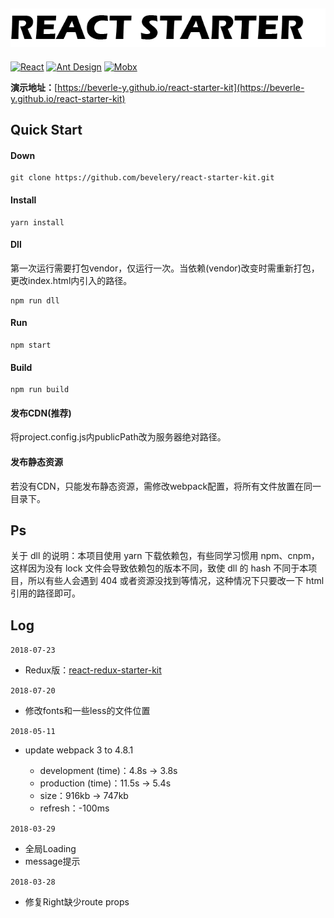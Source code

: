 ![react-starter-kit](./logo.png)
---------------------------------------------------------------
[![React](https://img.shields.io/badge/react-^16.2.0-brightgreen.svg?style=flat-square)](https://github.com/facebook/react)
[![Ant Design](https://img.shields.io/badge/ant--design-^3.0.3-yellowgreen.svg?style=flat-square)](https://github.com/ant-design/ant-design)
[![Mobx](https://img.shields.io/badge/mobx-^4.1.0-orange.svg?style=flat-square)](https://github.com/mobxjs/mobx)

**演示地址：**[https://beverle-y.github.io/react-starter-kit](https://beverle-y.github.io/react-starter-kit)

## Quick Start
#### Down
~~~
git clone https://github.com/bevelery/react-starter-kit.git
~~~

#### Install
~~~
yarn install
~~~

#### Dll
第一次运行需要打包vendor，仅运行一次。当依赖(vendor)改变时需重新打包，更改index.html内引入的路径。
~~~
npm run dll
~~~

#### Run
~~~
npm start
~~~

#### Build
~~~
npm run build
~~~

#### 发布CDN(推荐)

将project.config.js内publicPath改为服务器绝对路径。

#### 发布静态资源

若没有CDN，只能发布静态资源，需修改webpack配置，将所有文件放置在同一目录下。

## Ps
关于 dll 的说明：本项目使用 yarn 下载依赖包，有些同学习惯用 npm、cnpm，这样因为没有 lock 文件会导致依赖包的版本不同，致使 dll 的 hash 不同于本项目，所以有些人会遇到 404 或者资源没找到等情况，这种情况下只要改一下 html 引用的路径即可。

## Log
`2018-07-23`
-   Redux版：[react-redux-starter-kit](https://github.com/beverle-y/react-redux-starter-kit)

`2018-07-20`
-   修改fonts和一些less的文件位置

`2018-05-11`
-   update webpack 3 to 4.8.1

    -   development (time)：4.8s -> 3.8s
    -   production (time)：11.5s -> 5.4s
    -   size：916kb -> 747kb
    -   refresh：-100ms

`2018-03-29`
-   全局Loading
-   message提示

`2018-03-28`
-   修复Right缺少route props


